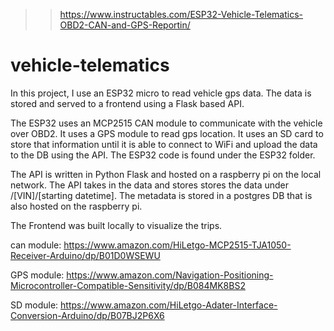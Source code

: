 >>https://www.instructables.com/ESP32-Vehicle-Telematics-OBD2-CAN-and-GPS-Reportin/
# vehicle-telematics
In this project, I use an ESP32 micro to read vehicle gps data. The data is stored and served to a frontend using a Flask based API. 

The ESP32 uses an MCP2515 CAN module to communicate with the vehicle over OBD2. It uses a GPS module to read gps location. It uses an SD card to store that information until it is able to connect to WiFi and upload the data to the DB using the API. The ESP32 code is found under the ESP32 folder. 

The API is written in Python Flask and hosted on a raspberry pi on the local network. The API takes in the data and stores stores the data under /[VIN]/[starting datetime]. The metadata is stored in a postgres DB that is also hosted on the raspberry pi. 

The Frontend was built locally to visualize the trips. 

can module: https://www.amazon.com/HiLetgo-MCP2515-TJA1050-Receiver-Arduino/dp/B01D0WSEWU 

GPS module: https://www.amazon.com/Navigation-Positioning-Microcontroller-Compatible-Sensitivity/dp/B084MK8BS2

SD module: https://www.amazon.com/HiLetgo-Adater-Interface-Conversion-Arduino/dp/B07BJ2P6X6

